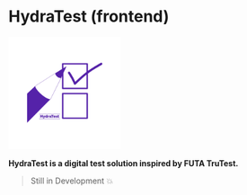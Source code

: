 # HydraTest (frontend)

<img src="public/assets/hydratest.png" height='200px' alt="Logo"/>

**HydraTest is a digital test solution inspired by FUTA TruTest.**

> Still in Development 💥
